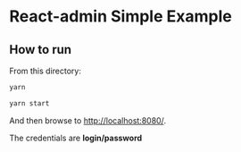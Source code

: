 # React-admin Simple Example

## How to run

From this directory:

```sh
yarn

yarn start
```

And then browse to [http://localhost:8080/](http://localhost:8080/).

The credentials are **login/password**
